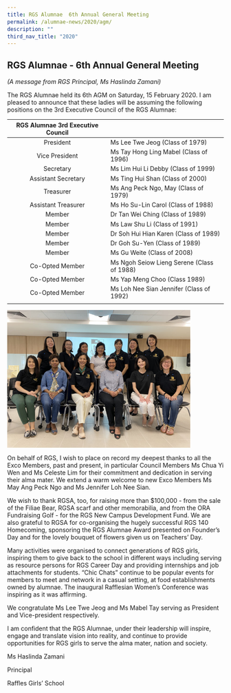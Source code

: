 ```yaml
---
title: RGS Alumnae  6th Annual General Meeting
permalink: /alumnae-news/2020/agm/
description: ""
third_nav_title: "2020"
---
```

## RGS Alumnae - 6th Annual General Meeting

_(A message from RGS Principal, Ms Haslinda Zamani)_

The RGS Alumnae held its 6th AGM on Saturday, 15 February 2020. I am pleased to announce that these ladies will be assuming the following positions on the 3rd Executive Council of the RGS Alumnae:

| **RGS Alumnae 3rd Executive Council**  |   |
|:-:|---|
| President  | Ms Lee Twe Jeog (Class of 1979)  |
| Vice President  | Ms Tay Hong Ling Mabel (Class of 1996)  |
|Secretary   | Ms Lim Hui Li Debby (Class of 1999)  |
| Assistant Secretary  | Ms Ting Hui Shan (Class of 2000)  |
|  Treasurer | Ms Ang Peck Ngo, May (Class of 1979)  |
| Assistant Treasurer  |  Ms Ho Su-Lin Carol (Class of 1988) |
| Member  | Dr Tan Wei Ching (Class of 1989)  |
|  Member | Ms Law Shu Li (Class of 1991)  |
|  Member | Dr Soh Hui Hian Karen (Class of 1989)  |
| Member  | Dr Goh Su-Yen (Class of 1989)  |
| Member |  Ms Gu Weite (Class of 2008) |
| Co-Opted Member  | Ms Ngoh Seiow Lieng Serene (Class of 1988)  |
| Co-Opted Member  | Ms Yap Meng Choo (Class 1989)  |
| Co-Opted Member  | Ms Loh Nee Sian Jennifer (Class of 1992)  |
|   |   |

<img src="/images/agm.jpg" align=left style="width:85%">
<br clear=left>

On behalf of RGS, I wish to place on record my deepest thanks to all the Exco Members, past and present, in particular Council Members Ms Chua Yi Wen and Ms Celeste Lim for their commitment and dedication in serving their alma mater. We extend a warm welcome to new Exco Members Ms May Ang Peck Ngo and Ms Jennifer Loh Nee Sian.

We wish to thank RGSA, too, for raising more than $100,000 - from the sale of the Filiae Bear, RGSA scarf and other memorabilia, and from the ORA Fundraising Golf - for the RGS New Campus Development Fund. We are also grateful to RGSA for co-organising the hugely successful RGS 140 Homecoming, sponsoring the RGS Alumnae Award presented on Founder’s Day and for the lovely bouquet of flowers given us on Teachers’ Day.

Many activities were organised to connect generations of RGS girls, inspiring them to give back to the school in different ways including serving as resource persons for RGS Career Day and providing internships and job attachments for students. “Chic Chats” continue to be popular events for members to meet and network in a casual setting, at food establishments owned by alumnae. The inaugural Rafflesian Women’s Conference was inspiring as it was affirming.

We congratulate Ms Lee Twe Jeog and Ms Mabel Tay serving as President and Vice-president respectively.

I am confident that the RGS Alumnae, under their leadership will inspire, engage and translate vision into reality, and continue to provide opportunities for RGS girls to serve the alma mater, nation and society.

Ms Haslinda Zamani

Principal

Raffles Girls’ School